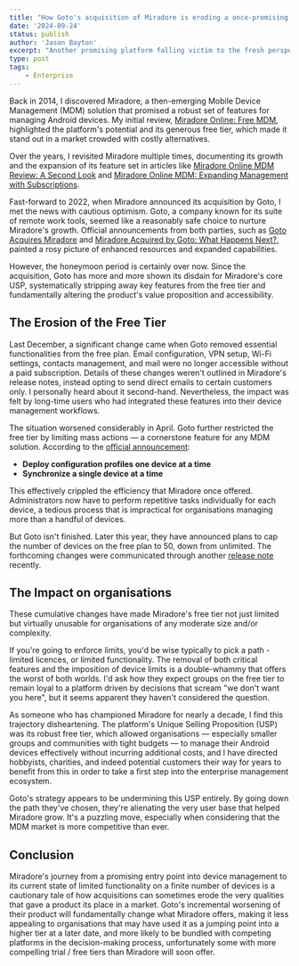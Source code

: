 ```yaml
---
title: "How Goto's acquisition of Miradore is eroding a once-promising MDM solution"
date: '2024-09-24'
status: publish
author: 'Jason Bayton'
excerpt: "Another promising platform falling victim to the fresh perspectives of their acquirers."
type: post
tags:
    - Enterprise
---
```

Back in 2014, I discovered Miradore, a then-emerging Mobile Device Management (MDM) solution that promised a robust set of features for managing Android devices. My initial review, [Miradore Online: Free MDM](https://bayton.org/blog/2014/07/miradore-online-free-mdm/), highlighted the platform's potential and its generous free tier, which made it stand out in a market crowded with costly alternatives. 

Over the years, I revisited Miradore multiple times, documenting its growth and the expansion of its feature set in articles like [Miradore Online MDM Review: A Second Look](https://bayton.org/blog/2015/03/miradore-online-mdm-review-a-second-look/) and [Miradore Online MDM: Expanding Management with Subscriptions](https://bayton.org/blog/2016/02/miradore-online-mdm-expanding-management-with-subscriptions/).

Fast-forward to 2022, when Miradore announced its acquisition by Goto, I met the news with cautious optimism. Goto, a company known for its suite of remote work tools, seemed like a reasonably safe choice to nurture Miradore's growth. Official announcements from both parties, such as [Goto Acquires Miradore](https://www.goto.com/blog/goto-acquires-miradore) and [Miradore Acquired by Goto: What Happens Next?](https://www.miradore.com/blog/miradore-acquired-by-goto-what-happens-next/), painted a rosy picture of enhanced resources and expanded capabilities.

However, the honeymoon period is certainly over now. Since the acquisition, Goto has more and more shown its disdain for Miradore's core USP, systematically stripping away key features from the free tier and fundamentally altering the product's value proposition and accessibility.

## The Erosion of the Free Tier

Last December, a significant change came when Goto removed essential functionalities from the free plan. Email configuration, VPN setup, Wi-Fi settings, contacts management, and mail were no longer accessible without a paid subscription. Details of these changes weren't outlined in Miradore's release notes, instead opting to send direct emails to certain customers only. I personally heard about it second-hand. Nevertheless, the impact was felt by long-time users who had integrated these features into their device management workflows.

The situation worsened considerably in April. Goto further restricted the free tier by limiting mass actions — a cornerstone feature for any MDM solution. According to the [official announcement](https://www.miradore.com/knowledge/releases/premium-plus-trial-and-changes-to-the-free-plan/):

- **Deploy configuration profiles one device at a time**
- **Synchronize a single device at a time**

This effectively crippled the efficiency that Miradore once offered. Administrators now have to perform repetitive tasks individually for each device, a tedious process that is impractical for organisations managing more than a handful of devices.

But Goto isn't finished. Later this year, they have announced plans to cap the number of devices on the free plan to 50, down from unlimited. The forthcoming changes were communicated through another [release note](https://www.miradore.com/knowledge/releases/changes-to-miradores-free-plan-device-limit/) recently.

## The Impact on organisations

These cumulative changes have made Miradore's free tier not just limited but virtually unusable for organisations of any moderate size and/or complexity.

If you're going to enforce limits, you'd be wise typically to pick a path - limited licences, or limited functionality. The removal of both critical features and the imposition of device limits is a double-whammy that offers the worst of both worlds. I'd ask how they expect groups on the free tier to remain loyal to a platform driven by decisions that scream "we don't want you here", but it seems apparent they haven't considered the question. 

As someone who has championed Miradore for nearly a decade, I find this trajectory disheartening. The platform's Unique Selling Proposition (USP) was its robust free tier, which allowed organisations — especially smaller groups and communities with tight budgets — to manage their Android devices effectively without incurring additional costs, and I have directed hobbyists, charities, and indeed potential customers their way for years to benefit from this in order to take a first step into the enterprise management ecosystem.

Goto's strategy appears to be undermining this USP entirely. By going down the path they've chosen, they're alienating the very user base that helped Miradore grow. It's a puzzling move, especially when considering that the MDM market is more competitive than ever.

## Conclusion

Miradore's journey from a promising entry point into device management to its current state of limited functionality on a finite number of devices is a cautionary tale of how acquisitions can sometimes erode the very qualities that gave a product its place in a market. Goto's incremental worsening of their product will fundamentally change what Miradore offers, making it less appealing to organisations that may have used it as a jumping point into a higher tier at a later date, and more likely to be bundled with competing platforms in the decision-making process, unfortunately some with more compelling trial / free tiers than Miradore will soon offer. 